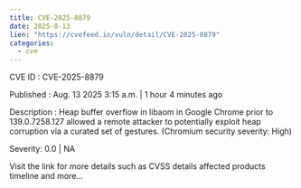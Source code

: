 ```yaml
--- 
title: CVE-2025-8879
date: 2025-8-13
lien: "https://cvefeed.io/vuln/detail/CVE-2025-8879"
categories:
  - cve
---
```


CVE ID : CVE-2025-8879

Published :  Aug. 13
2025
3:15 a.m. | 1 hour
4 minutes ago

Description : Heap buffer overflow in libaom in Google Chrome prior to 139.0.7258.127 allowed a remote attacker to potentially exploit heap corruption via a curated set of gestures. (Chromium security severity: High)

Severity: 0.0 | NA

Visit the link for more details
such as CVSS details
affected products
timeline
and more...
